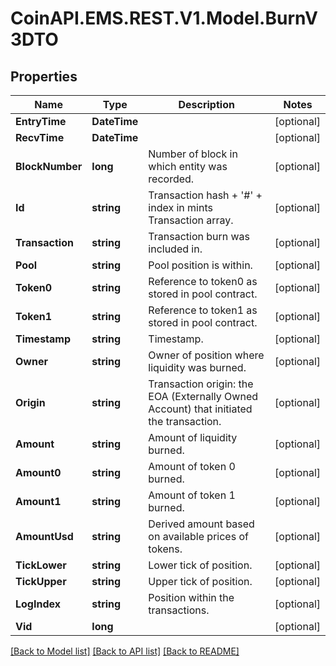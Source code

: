 
# CoinAPI.EMS.REST.V1.Model.BurnV3DTO

## Properties

Name | Type | Description | Notes
------------ | ------------- | ------------- | -------------
**EntryTime** | **DateTime** |  | [optional] 
**RecvTime** | **DateTime** |  | [optional] 
**BlockNumber** | **long** | Number of block in which entity was recorded. | [optional] 
**Id** | **string** | Transaction hash + &#39;#&#39; + index in mints Transaction array. | [optional] 
**Transaction** | **string** | Transaction burn was included in. | [optional] 
**Pool** | **string** | Pool position is within. | [optional] 
**Token0** | **string** | Reference to token0 as stored in pool contract. | [optional] 
**Token1** | **string** | Reference to token1 as stored in pool contract. | [optional] 
**Timestamp** | **string** | Timestamp. | [optional] 
**Owner** | **string** | Owner of position where liquidity was burned. | [optional] 
**Origin** | **string** | Transaction origin: the EOA (Externally Owned Account) that initiated the transaction. | [optional] 
**Amount** | **string** | Amount of liquidity burned. | [optional] 
**Amount0** | **string** | Amount of token 0 burned. | [optional] 
**Amount1** | **string** | Amount of token 1 burned. | [optional] 
**AmountUsd** | **string** | Derived amount based on available prices of tokens. | [optional] 
**TickLower** | **string** | Lower tick of position. | [optional] 
**TickUpper** | **string** | Upper tick of position. | [optional] 
**LogIndex** | **string** | Position within the transactions. | [optional] 
**Vid** | **long** |  | [optional] 

[[Back to Model list]](../README.md#documentation-for-models)
[[Back to API list]](../README.md#documentation-for-api-endpoints)
[[Back to README]](../README.md)

